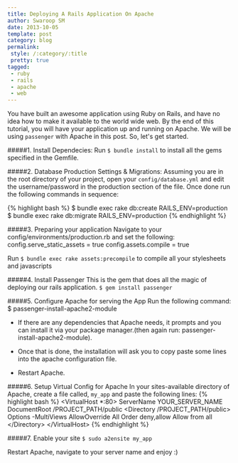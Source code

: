 ```yaml
---
title: Deploying A Rails Application On Apache
author: Swaroop SM
date: 2013-10-05
template: post
category: blog
permalink:
 style: /:category/:title
 pretty: true
tagged:
 - ruby
 - rails
 - apache
 - web
---
```


You have built an awesome application using Ruby on Rails, and have no idea how to make it available to the world wide web.
By the end of this tutorial, you will have your application up and running on Apache. We will be using `passenger` with Apache in this post. So, let's get started. 

#####1. Install Dependecies:
Run `$ bundle install` to install all the gems specified in the Gemfile.

#####2. Database Production Settings & Migrations:
Assuming you are in the root directory of your project, open your `config/database.yml` and edit the username/password in the production section of the file.
Once done run the following commands in sequence:

{% highlight bash %}
	$ bundle exec rake db:create RAILS\_ENV=production
	$ bundle exec rake db:migrate RAILS\_ENV=production
{% endhighlight %}

#####3. Preparing your application
Navigate to your config/environments/production.rb and set the following:
  config.serve_static_assets = true
  config.assets.compile = true

Run `$ bundle exec rake assets:precompile` to compile all your stylesheets and javascripts

#####4. Install Passenger
This is the gem that does all the magic of deploying our rails application.
`$ gem install passenger`

#####5. Configure Apache for serving the App
Run the following command:
	$ passenger-install-apache2-module

* If there are any dependencies that Apache needs, it prompts and you can install it via your package manager.(then again run: passenger-install-apache2-module).

* Once that is done, the installation will ask you to copy paste some lines into the apache configuration file.

* Restart Apache.

#####6. Setup Virtual Config for Apache
In your sites-available directory of Apache, create a file called, `my_app` and paste the following lines:
{% highlight bash %}
	\<VirtualHost *:80>
		ServerName YOUR_SERVER_NAME
		DocumentRoot /PROJECT\_PATH/public
		\<Directory /PROJECT_PATH/public>
			Options -MultiViews
			AllowOverride All
			Order deny,allow
			Allow from all
		\</Directory>
	\</VirtualHost>
{% endhighlight %}

#####7. Enable your site
`$ sudo a2ensite my_app`

Restart Apache, navigate to your server name and enjoy :)

